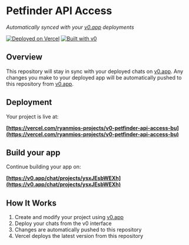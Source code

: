 # Petfinder API Access

*Automatically synced with your [v0.app](https://v0.app) deployments*

[![Deployed on Vercel](https://img.shields.io/badge/Deployed%20on-Vercel-black?style=for-the-badge&logo=vercel)](https://vercel.com/ryanmios-projects/v0-petfinder-api-access-bu)
[![Built with v0](https://img.shields.io/badge/Built%20with-v0.app-black?style=for-the-badge)](https://v0.app/chat/projects/ysxJEsbWEXh)

## Overview

This repository will stay in sync with your deployed chats on [v0.app](https://v0.app).
Any changes you make to your deployed app will be automatically pushed to this repository from [v0.app](https://v0.app).

## Deployment

Your project is live at:

**[https://vercel.com/ryanmios-projects/v0-petfinder-api-access-bu](https://vercel.com/ryanmios-projects/v0-petfinder-api-access-bu)**

## Build your app

Continue building your app on:

**[https://v0.app/chat/projects/ysxJEsbWEXh](https://v0.app/chat/projects/ysxJEsbWEXh)**

## How It Works

1. Create and modify your project using [v0.app](https://v0.app)
2. Deploy your chats from the v0 interface
3. Changes are automatically pushed to this repository
4. Vercel deploys the latest version from this repository